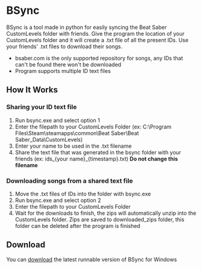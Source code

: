 # BSync 

BSync is a tool made in python for easily syncing the Beat Saber CustomLevels folder with friends.
Give the program the location of your CustomLevels folder and it will create a .txt file of all the present IDs.
Use your friends' .txt files to download their songs. 



* bsaber.com is the only supported repository for songs, any IDs that can't be found there won't be downloaded
* Program supports multiple ID text files


## How It Works

### Sharing your ID text file

1. Run bsync.exe and select option 1
2. Enter the filepath to your CustomLevels Folder
(ex: C:\Program Files\Steam\steamapps\common\Beat Saber\Beat Saber_Data\CustomLevels)
3. Enter your name to be used in the .txt filename
4. Share the text file that was generated in the bsync folder with your friends (ex: ids_{your name}_{timestamp}.txt)
**Do not change this filename** 

### Downloading songs from a shared text file

1. Move the .txt files of IDs into the folder with bsync.exe
2. Run bsync.exe and select option 2
3. Enter the filepath to your CustomLevels Folder
4. Wait for the downloads to finish, the zips will automatically unzip into the CustomLevels folder.
Zips are saved to downloaded_zips folder, this folder can be deleted after the program is finished

## Download

You can [download](https://github.com/launchd/bsync/releases/download/v1.0.0/bsync-v1.0.0.zip) the latest runnable version of BSync for Windows

